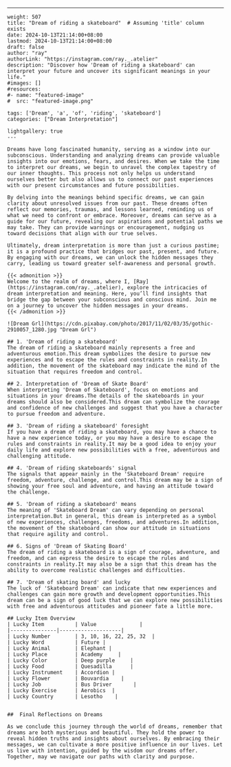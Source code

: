 ---
    weight: 507
    title: "Dream of riding a skateboard"  # Assuming 'title' column exists
    date: 2024-10-13T21:14:00+08:00
    lastmod: 2024-10-13T21:14:00+08:00
    draft: false
    author: "ray"
    authorLink: "https://instagram.com/ray._.atelier"
    description: "Discover how 'Dream of riding a skateboard' can interpret your future and uncover its significant meanings in your life."
    #images: []
    #resources:
    #- name: "featured-image"
    #  src: "featured-image.png"
    
    tags: ['Dream', 'a', 'of', 'riding', 'skateboard']
    categories: ["Dream Interpretation"]
    
    lightgallery: true
    ---
    
    Dreams have long fascinated humanity, serving as a window into our subconscious. Understanding and analyzing dreams can provide valuable insights into our emotions, fears, and desires. When we take the time to interpret our dreams, we begin to unravel the complex tapestry of our inner thoughts. This process not only helps us understand ourselves better but also allows us to connect our past experiences with our present circumstances and future possibilities.
    
    By delving into the meanings behind specific dreams, we can gain clarity about unresolved issues from our past. These dreams often reflect our memories, traumas, and lessons learned, reminding us of what we need to confront or embrace. Moreover, dreams can serve as a guide for our future, revealing our aspirations and potential paths we may take. They can provide warnings or encouragement, nudging us toward decisions that align with our true selves.
    
    Ultimately, dream interpretation is more than just a curious pastime; it is a profound practice that bridges our past, present, and future. By engaging with our dreams, we can unlock the hidden messages they carry, leading us toward greater self-awareness and personal growth.
    
    {{< admonition >}}
    Welcome to the realm of dreams, where I, [Ray](https://instagram.com/ray._.atelier), explore the intricacies of dream interpretation and meaning. Here, you’ll find insights that bridge the gap between your subconscious and conscious mind. Join me on a journey to uncover the hidden messages in your dreams.
    {{< /admonition >}}
    
    ![Dream Grl](https://cdn.pixabay.com/photo/2017/11/02/03/35/gothic-2910057_1280.jpg "Dream Grl")
    
    ## 1. 'Dream of riding a skateboard'
    The dream of riding a skateboard mainly represents a free and adventurous emotion.This dream symbolizes the desire to pursue new experiences and to escape the rules and constraints in reality.In addition, the movement of the skateboard may indicate the mind of the situation that requires freedom and control.
    
    ## 2. Interpretation of 'Dream of Skate Board'
    When interpreting 'Dream of Skateboard', focus on emotions and situations in your dreams.The details of the skateboards in your dreams should also be considered.This dream can symbolize the courage and confidence of new challenges and suggest that you have a character to pursue freedom and adventure.
    
    ## 3. 'Dream of riding a skateboard' foresight
    If you have a dream of riding a skateboard, you may have a chance to have a new experience today, or you may have a desire to escape the rules and constraints in reality.It may be a good idea to enjoy your daily life and explore new possibilities with a free, adventurous and challenging attitude.
    
    ## 4. 'Dream of riding skateboards' signal
    The signals that appear mainly in the 'Skateboard Dream' require freedom, adventure, challenge, and control.This dream may be a sign of showing your free soul and adventure, and having an attitude toward the challenge.
    
    ## 5. 'Dream of riding a skateboard' means
    The meaning of 'Skateboard Dream' can vary depending on personal interpretation.But in general, this dream is interpreted as a symbol of new experiences, challenges, freedoms, and adventures.In addition, the movement of the skateboard can show our attitude in situations that require agility and control.
    
    ## 6. Signs of 'Dream of Skating Board'
    The dream of riding a skateboard is a sign of courage, adventure, and freedom, and can express the desire to escape the rules and constraints in reality.It may also be a sign that this dream has the ability to overcome realistic challenges and difficulties.
    
    ## 7. 'Dream of skating board' and lucky
    The luck of 'Skateboard Dream' can indicate that new experiences and challenges can gain more growth and development opportunities.This dream can be a sign of good luck that we can explore new possibilities with free and adventurous attitudes and pioneer fate a little more.
    
    ## Lucky Item Overview
    | Lucky Item          | Value              |
    |---------------|--------------------|
    | Lucky Number        | 3, 10, 16, 22, 25, 32  |
    | Lucky Word          | Future |
    | Lucky Animal        | Elephant |
    | Lucky Place         | Academy     |
    | Lucky Color         | Deep purple     |
    | Lucky Food          | Quesadilla      |
    | Lucky Instrument    | Accordion |
    | Lucky Flower        | Bouvardia    |
    | Lucky Job           | Bus Driver       |
    | Lucky Exercise      | Aerobics  |
    | Lucky Country       | Lesotho    |
    
    
    ##  Final Reflections on Dreams
    
    As we conclude this journey through the world of dreams, remember that dreams are both mysterious and beautiful. They hold the power to reveal hidden truths and insights about ourselves. By embracing their messages, we can cultivate a more positive influence in our lives. Let us live with intention, guided by the wisdom our dreams offer. Together, may we navigate our paths with clarity and purpose.
    
